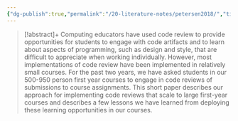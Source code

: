 ```yaml
---
{"dg-publish":true,"permalink":"/20-literature-notes/petersen2018/","title":"Code reviews in large, first-year courses","tags":["computer-science","peer-assessment"],"noteIcon":"1","created":"Aug 30, 2024 17:34","updated":"Sep 12, 2024 23:24"}
---
```



> [!abstract]+
> Computing educators have used code review to provide opportunities for students to engage with code artifacts and to learn about aspects of programming, such as design and style, that are difficult to appreciate when working individually. However, most implementations of code review have been implemented in relatively small courses. For the past two years, we have asked students in our 500-950 person first year courses to engage in code reviews of submissions to course assignments. This short paper describes our approach for implementing code reviews that scale to large first-year courses and describes a few lessons we have learned from deploying these learning opportunities in our courses.
